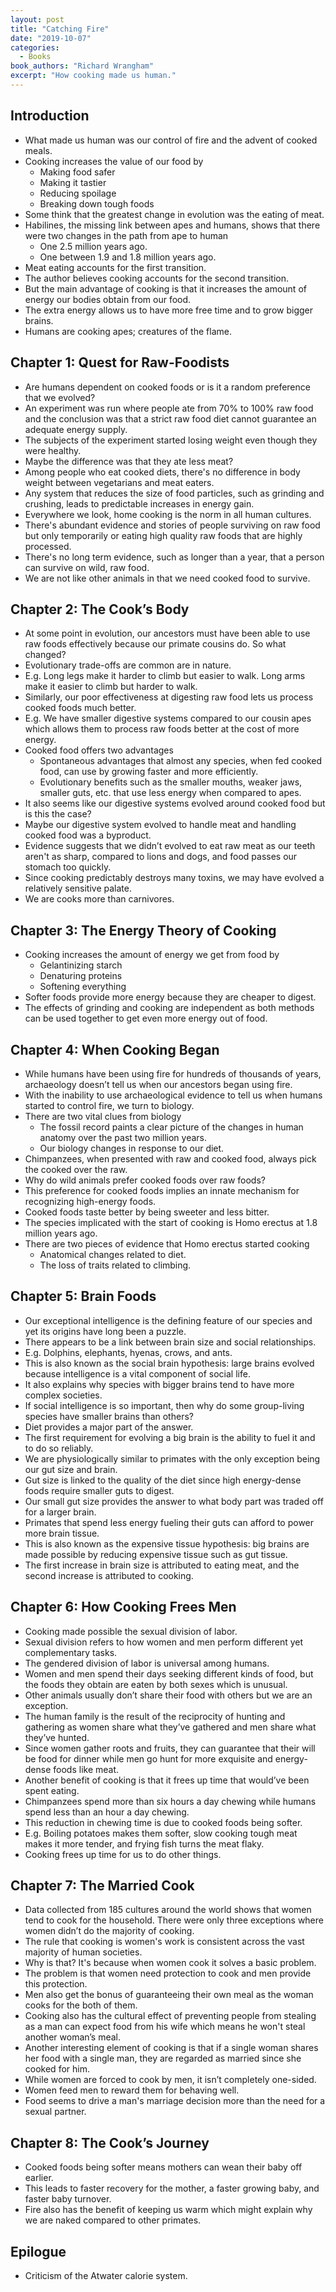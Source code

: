 ```yaml
---
layout: post
title: "Catching Fire"
date: "2019-10-07"
categories:
  - Books
book_authors: "Richard Wrangham"
excerpt: "How cooking made us human."
---
```


## Introduction

- What made us human was our control of fire and the advent of cooked meals.
- Cooking increases the value of our food by
    - Making food safer
    - Making it tastier
    - Reducing spoilage
    - Breaking down tough foods
- Some think that the greatest change in evolution was the eating of meat.
- Habilines, the missing link between apes and humans, shows that there were two changes in the path from ape to human
    - One 2.5 million years ago.
    - One between 1.9 and 1.8 million years ago.
- Meat eating accounts for the first transition.
- The author believes cooking accounts for the second transition.
- But the main advantage of cooking is that it increases the amount of energy our bodies obtain from our food.
- The extra energy allows us to have more free time and to grow bigger brains.
- Humans are cooking apes; creatures of the flame.

## Chapter 1: Quest for Raw-Foodists

- Are humans dependent on cooked foods or is it a random preference that we evolved?
- An experiment was run where people ate from 70% to 100% raw food and the conclusion was that a strict raw food diet cannot guarantee an adequate energy supply.
- The subjects of the experiment started losing weight even though they were healthy.
- Maybe the difference was that they ate less meat?
- Among people who eat cooked diets, there's no difference in body weight between vegetarians and meat eaters.
- Any system that reduces the size of food particles, such as grinding and crushing, leads to predictable increases in energy gain.
- Everywhere we look, home cooking is the norm in all human cultures.
- There's abundant evidence and stories of people surviving on raw food but only temporarily or eating high quality raw foods that are highly processed.
- There's no long term evidence, such as longer than a year, that a person can survive on wild, raw food.
- We are not like other animals in that we need cooked food to survive.

## Chapter 2: The Cook’s Body

- At some point in evolution, our ancestors must have been able to use raw foods effectively because our primate cousins do. So what changed?
- Evolutionary trade-offs are common are in nature.
- E.g. Long legs make it harder to climb but easier to walk. Long arms make it easier to climb but harder to walk.
- Similarly, our poor effectiveness at digesting raw food lets us process cooked foods much better.
- E.g. We have smaller digestive systems compared to our cousin apes which allows them to process raw foods better at the cost of more energy.
- Cooked food offers two advantages
    - Spontaneous advantages that almost any species, when fed cooked food, can use by growing faster and more efficiently.
    - Evolutionary benefits such as the smaller mouths, weaker jaws, smaller guts, etc. that use less energy when compared to apes.
- It also seems like our digestive systems evolved around cooked food but is this the case?
- Maybe our digestive system evolved to handle meat and handling cooked food was a byproduct.
- Evidence suggests that we didn’t evolved to eat raw meat as our teeth aren't as sharp, compared to lions and dogs, and food passes our stomach too quickly.
- Since cooking predictably destroys many toxins, we may have evolved a relatively sensitive palate.
- We are cooks more than carnivores.

## Chapter 3: The Energy Theory of Cooking

- Cooking increases the amount of energy we get from food by
    - Gelantinizing starch
    - Denaturing proteins
    - Softening everything
- Softer foods provide more energy because they are cheaper to digest.
- The effects of grinding and cooking are independent as both methods can be used together to get even more energy out of food.

## Chapter 4: When Cooking Began

- While humans have been using fire for hundreds of thousands of years, archaeology doesn’t tell us when our ancestors began using fire.
- With the inability to use archaeological evidence to tell us when humans started to control fire, we turn to biology.
- There are two vital clues from biology
    - The fossil record paints a clear picture of the changes in human anatomy over the past two million years.
    - Our biology changes in response to our diet.
- Chimpanzees, when presented with raw and cooked food, always pick the cooked over the raw.
- Why do wild animals prefer cooked foods over raw foods?
- This preference for cooked foods implies an innate mechanism for recognizing high-energy foods.
- Cooked foods taste better by being sweeter and less bitter.
- The species implicated with the start of cooking is Homo erectus at 1.8 million years ago.
- There are two pieces of evidence that Homo erectus started cooking
    - Anatomical changes related to diet.
    - The loss of traits related to climbing.

## Chapter 5: Brain Foods

- Our exceptional intelligence is the defining feature of our species and yet its origins have long been a puzzle.
- There appears to be a link between brain size and social relationships.
- E.g. Dolphins, elephants, hyenas, crows, and ants.
- This is also known as the social brain hypothesis: large brains evolved because intelligence is a vital component of social life.
- It also explains why species with bigger brains tend to have more complex societies.
- If social intelligence is so important, then why do some group-living species have smaller brains than others?
- Diet provides a major part of the answer.
- The first requirement for evolving a big brain is the ability to fuel it and to do so reliably.
- We are physiologically similar to primates with the only exception being our gut size and brain.
- Gut size is linked to the quality of the diet since high energy-dense foods require smaller guts to digest.
- Our small gut size provides the answer to what body part was traded off for a larger brain.
- Primates that spend less energy fueling their guts can afford to power more brain tissue.
- This is also known as the expensive tissue hypothesis: big brains are made possible by reducing expensive tissue such as gut tissue.
- The first increase in brain size is attributed to eating meat, and the second increase is attributed to cooking.

## Chapter 6: How Cooking Frees Men

- Cooking made possible the sexual division of labor.
- Sexual division refers to how women and men perform different yet complementary tasks.
- The gendered division of labor is universal among humans.
- Women and men spend their days seeking different kinds of food, but the foods they obtain are eaten by both sexes which is unusual.
- Other animals usually don’t share their food with others but we are an exception.
- The human family is the result of the reciprocity of hunting and gathering as women share what they’ve gathered and men share what they’ve hunted.
- Since women gather roots and fruits, they can guarantee that their will be food for dinner while men go hunt for more exquisite and energy-dense foods like meat.
- Another benefit of cooking is that it frees up time that would’ve been spent eating.
- Chimpanzees spend more than six hours a day chewing while humans spend less than an hour a day chewing.
- This reduction in chewing time is due to cooked foods being softer.
- E.g. Boiling potatoes makes them softer, slow cooking tough meat makes it more tender, and frying fish turns the meat flaky.
- Cooking frees up time for us to do other things.

## Chapter 7: The Married Cook

- Data collected from 185 cultures around the world shows that women tend to cook for the household. There were only three exceptions where women didn’t do the majority of cooking.
- The rule that cooking is women's work is consistent across the vast majority of human societies.
- Why is that? It's because when women cook it solves a basic problem.
- The problem is that women need protection to cook and men provide this protection.
- Men also get the bonus of guaranteeing their own meal as the woman cooks for the both of them.
- Cooking also has the cultural effect of preventing people from stealing as a man can expect food from his wife which means he won't steal another woman’s meal.
- Another interesting element of cooking is that if a single woman shares her food with a single man, they are regarded as married since she cooked for him.
- While women are forced to cook by men, it isn’t completely one-sided.
- Women feed men to reward them for behaving well.
- Food seems to drive a man's marriage decision more than the need for a sexual partner.

## Chapter 8: The Cook’s Journey

- Cooked foods being softer means mothers can wean their baby off earlier.
- This leads to faster recovery for the mother, a faster growing baby, and faster baby turnover.
- Fire also has the benefit of keeping us warm which might explain why we are naked compared to other primates.

## Epilogue

- Criticism of the Atwater calorie system.
